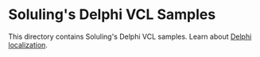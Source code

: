 # Soluling's Delphi VCL Samples

This directory contains Soluling's Delphi VCL samples. Learn about [Delphi localization](https://www.soluling.com/Help/Delphi/Index.htm).


